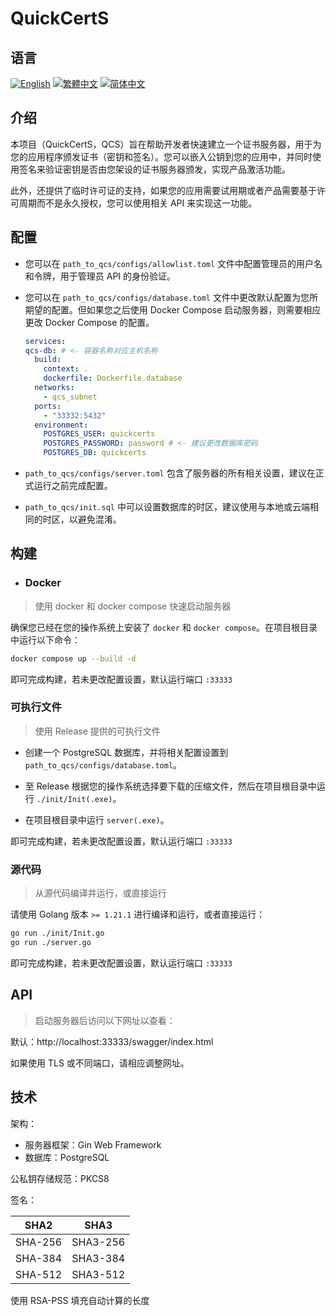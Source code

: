 # QuickCertS

## 语言

<p>
    <a href="./README.md"><img alt="English" src="https://img.shields.io/badge/English-000000?style=for-the-badge"></img></a>
    <a href="./README-zhHant.md"><img alt="繁體中文" src="https://img.shields.io/badge/繁體中文-000000?style=for-the-badge"></img></a>
    <a href="./README-zhHans.md"><img alt="简体中文" src="https://img.shields.io/badge/简体中文-000000?style=for-the-badge"></img></a>
</p>

## 介绍

本项目（QuickCertS，QCS）旨在帮助开发者快速建立一个证书服务器，用于为您的应用程序颁发证书（密钥和签名）。您可以嵌入公钥到您的应用中，并同时使用签名来验证密钥是否由您架设的证书服务器颁发，实现产品激活功能。

此外，还提供了临时许可证的支持，如果您的应用需要试用期或者产品需要基于许可周期而不是永久授权，您可以使用相关 API 来实现这一功能。

## 配置

- 您可以在 `path_to_qcs/configs/allowlist.toml` 文件中配置管理员的用户名和令牌，用于管理员 API 的身份验证。

- 您可以在 `path_to_qcs/configs/database.toml` 文件中更改默认配置为您所期望的配置。但如果您之后使用 Docker Compose 启动服务器，则需要相应更改 Docker Compose 的配置。

  ```yml
  services:
  qcs-db: # <- 容器名称对应主机名称
    build:
      context: .
      dockerfile: Dockerfile.database
    networks:
      - qcs_subnet
    ports:
      - "33332:5432"
    environment:
      POSTGRES_USER: quickcerts
      POSTGRES_PASSWORD: password # <- 建议更改数据库密码
      POSTGRES_DB: quickcerts
  ```

- `path_to_qcs/configs/server.toml` 包含了服务器的所有相关设置，建议在正式运行之前完成配置。

- `path_to_qcs/init.sql` 中可以设置数据库的时区，建议使用与本地或云端相同的时区，以避免混淆。

## 构建

- ### Docker

> 使用 docker 和 docker compose 快速启动服务器

确保您已经在您的操作系统上安装了 `docker` 和 `docker compose`。在项目根目录中运行以下命令：

```sh
docker compose up --build -d
```

即可完成构建，若未更改配置设置，默认运行端口 `:33333`

### 可执行文件

> 使用 Release 提供的可执行文件

- 创建一个 PostgreSQL 数据库，并将相关配置设置到 `path_to_qcs/configs/database.toml`。

- 至 Release 根据您的操作系统选择要下载的压缩文件，然后在项目根目录中运行 `./init/Init(.exe)`。

- 在项目根目录中运行 `server(.exe)`。

即可完成构建，若未更改配置设置，默认运行端口 `:33333`

### 源代码

> 从源代码编译并运行，或直接运行

请使用 Golang 版本 `>= 1.21.1` 进行编译和运行，或者直接运行：

```sh
go run ./init/Init.go
go run ./server.go
```

即可完成构建，若未更改配置设置，默认运行端口 `:33333`

## API

> 启动服务器后访问以下网址以查看：

默认：http://localhost:33333/swagger/index.html

如果使用 TLS 或不同端口，请相应调整网址。

## 技术

架构：

- 服务器框架：Gin Web Framework
- 数据库：PostgreSQL

公私钥存储规范：PKCS8

签名：

| SHA2    | SHA3     |
| ------- | -------- |
| SHA-256 | SHA3-256 |
| SHA-384 | SHA3-384 |
| SHA-512 | SHA3-512 |

使用 RSA-PSS 填充自动计算的长度
